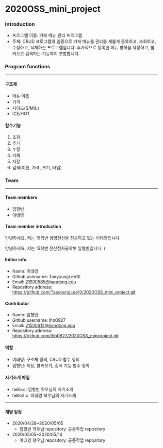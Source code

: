 # 2020OSS_mini_project

### Introduction
* 프로그램 이름: 카페 메뉴 관리 프로그램
* 주제: CRUD 프로그램의 일종으로 카페 메뉴를 관리를 새롭게 등록하고, 조회하고, 수정하고, 삭제하는 프로그램입니다. 추가적으로 등록한 메뉴 항목을 저장하고, 불러오고 검색하는 기능까지 포함합니다.

### Program functions
***
#### **구조체**
+ 메뉴 이름
+ 가격
+ 사이즈(S/M/L)
+ ICE/HOT

#### **함수기능**

1. 조회
2. 추가
3. 수정
4. 삭제
5. 저장
6. 검색(이름, 가격, 크기, 타입)


### Team
***
#### **Team members**
+ 임형빈
+ 이태영

#### **Team member introduction**
안녕하세요, 저는 19학번 생명전산을 전공하고 있는 이태영입니다.

안녕하세요, 저는 15학번 전산전자공학부 임형빈입니다 :)

#### **Editor info.**
* Name: 이태영
* Github username: TaeyoungLee10
* Email: 21900585@handong.edu
* Repository address: <https://github.com/TaeyoungLee10/2020OSS_mini_project.git>

#### **Contributor**
* Name: 임형빈
* Github username: lhb0927
* Email: 21500612@handong.edu
* Repository address: <https://github.com/lhb0927/2020OSS_miniproject.git>

#### **역할**
* 이태영: 구조체 정의, CRUD 함수 정의 
* 임형빈: 저장, 불러오기, 검색 기능 함수 정의
 
#### **자기소개 파일**
* hello.c: 임형빈 학우님의 자기소개
* hello2.c: 이태영 학우님의 자기소개

***
#### **개발 일정**
* 2020/04/28~2020/05/05
    + 임형빈 학우님 repository: 공동작업 repository
* 2020/05/05~2020/05/14
    + 이태영 학우님 repository: 공동작업 repository
